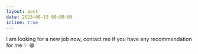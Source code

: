 ```yaml
---
layout: post
date: 2023-08-15 00:00:00
inline: true
---
```


I am looking for a new job now, contact me if you have any recommendation for me :sparkles: :smile:
